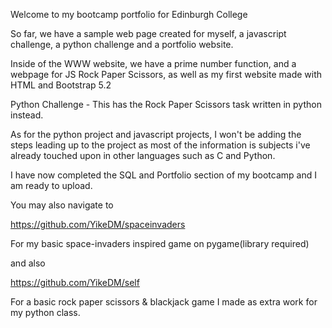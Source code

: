 Welcome to my bootcamp portfolio for Edinburgh College

So far, we have a sample web page created for myself, a javascript challenge, a python challenge and a portfolio website.

Inside of the WWW website, we have a prime number function, and a webpage for JS Rock Paper Scissors, as well as my first website made with HTML and Bootstrap 5.2

Python Challenge - This has the Rock Paper Scissors task written in python instead.

As for the python project and javascript projects, I won't be adding the steps leading up to the project as most of the information is subjects i've already touched upon in other languages such as C and Python.

I have now completed the SQL and Portfolio section of my bootcamp and I am ready to upload.


You may also navigate to 

https://github.com/YikeDM/spaceinvaders

For my basic space-invaders inspired game on pygame(library required)

and also

https://github.com/YikeDM/self

For a basic rock paper scissors & blackjack game I made as extra work for my python class.
